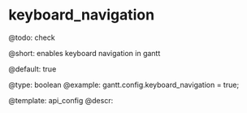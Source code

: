 keyboard_navigation
=============

@todo:
	check 


@short:
	enables keyboard navigation in gantt

@default: true

@type: boolean
@example: 
gantt.config.keyboard_navigation = true;

@template:	api_config
@descr:


